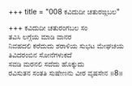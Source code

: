 +++
title = "008 ಕವಿದುದೀ ಚತುರಙ್ಗಬಲ"

+++
ಕವಿದುದೀ ಚತುರಂಗಬಲ ಸಂ  
ತವಿಸಿ ಲಗ್ಗೆಯ ಮಾಡಿ ವಾನರ   
ನಿವಹದಲಿ ಕರೆದುದು ಶರಾಳಿಯ ಸುಭಟ ಮೇಘಚಯ  
ತಿವಿದರಂಬಿನ ಸೋನೆಗಳುಕದೆ  
ಸವಡಿ ಮರನಲಿ ಸದೆದು ಹೊಕ್ಕುದು   
ರವಿಸುತನ ಸಂತತಿ ಸುಷೇಣನು ವೀರ ವೃಷಸೇನ     ॥8॥